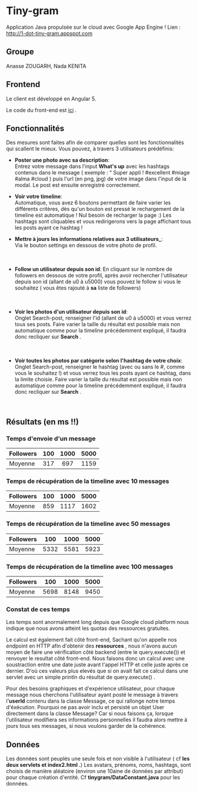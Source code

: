 # Tiny-gram

Application Java propulsée sur le cloud avec Google App Engine ! Lien : http://1-dot-tiny-gram.appspot.com

## Groupe

Anasse ZOUGARH, Nada KENITA

## Frontend

Le client est développé en Angular 5.

Le code du front-end est [ici](https://github.com/AnasseZ/tiny-gram-client) .


## Fonctionnalités

Des mesures sont faites afin de comparer quelles sont les fonctionnalités qui scallent le mieux. Vous pouvez, à travers 3 utilisateurs prédéfinis:

- **Poster une photo avec sa description**:   
Entrez votre message dans l'input **What's up** avec les hashtags contenus dans le message ( exemple :  " Super appli ! #excellent #miage #alma #cloud ) puis l'url (en png, jpg) de votre image dans l'input de la modal. Le post est ensuite enregistré correctement.  
  
- **Voir votre timeline**:  
Automatique, vous avez 6 boutons permettant de faire varier les différents critères, dès qu'un bouton est pressé le rechargement de la timeline est automatique ! Nul besoin de recharger la page :)   Les hashtags sont cliquables et vous redirigerons vers la page affichant tous les posts ayant ce hashtag !     
    
- **Mettre à jours les informations relatives aux 3 utilisateurs_**:  
Via le bouton settings en dessous de votre photo de profil.  
<br><br>
- **Follow un utilisateur depuis son id**:  En cliquant sur le nombre de followers en dessous de votre profil, après avoir rechercher l'utilisateur depuis son id (allant de u0 à u5000) vous pouvez le follow si vous le souhaitez ( vous êtes rajouté à **sa** liste de followers)    
<br><br>
- **Voir les photos d'un utilisateur depuis son id**:  
Onglet Search-post, renseigner l'id (allant de u0 à u5000) et vous verrez tous ses posts. Faire varier la taille du résultat est possible mais non automatique comme pour la timeline précédemment expliqué, il faudra donc recliquer sur **Search** .  
<br><br>
- **Voir toutes les photos par catégorie selon l'hashtag de votre choix**:  
Onglet Search-post, renseigner le hashtag (avec ou sans le #, comme vous le souhaitez !) et vous verrez tous les posts ayant ce hashtag, dans la limite choisie. Faire varier la taille du résultat est possible mais non automatique comme pour la timeline précédemment expliqué, il faudra donc recliquer sur **Search** .
<br>

## Résultats (en ms !!)

### Temps d'envoie d'un message 

| Followers     |     100         |     1000       |  5000          |
| :------------ | :-------------: | :------------: | :------------: |
| Moyenne       |    317      |        697   |        1159 |

### Temps de récupération de la timeline avec 10 messages 

| Followers     |     100         |     1000       |  5000          |
| :------------ | :-------------: | :------------: | :------------: |
| Moyenne       |     859         |        1117 |        1602  |

### Temps de récupération de la timeline avec 50 messages 

| Followers     |     100         |     1000       |  5000          |
| :------------ | :-------------: | :------------: | :------------: |
| Moyenne       |     5332        |        5581  |        5923  |

### Temps de récupération de la timeline avec 100 messages 

| Followers     |     100         |     1000       |  5000          |
| :------------ | :-------------: | :------------: | :------------: |
| Moyenne       |     5698      |        8148  |       9450 |

### Constat de ces temps
Les temps sont anormalement long depuis que Google cloud platform nous indique que nous avons atteint les quotas des ressources gratuites.

Le calcul est également fait côté front-end, Sachant qu'on appelle nos endpoint en HTTP afin d'obtenir des **ressources** , nous n'avons aucun moyen de faire une vérification côté backend (entre le query.execute()) et renvoyer le resultat côté front-end. Nous faisons donc un calcul avec une soustraction entre une date juste avant l'appel HTTP et celle juste après ce dernier. D'où ces valeurs plus elevés que si on avait fait ce calcul dans une servlet avec un simple println du résultat de query.execute() .

Pour des besoins graphiques et d'expérience utilisateur, pour chaque message nous cherchons l'utilisateur ayant posté le message à travers l'**userId** contenu dans la classe Message, ce qui rallonge notre temps d'éxécution. Pourquoi ne pas avoir inclu et persisté un objet User directement dans la classe Message? Car si nous faisons ça, lorsque l'utilisateur modifiera ses informations personnelles il faudra alors mettre à jours tous ses messages, si nous voulons garder de la cohérence. 

## Données

Les données sont peuplés une seule fois et non visible à l'utilisateur ( cf **les deux servlets et index2.html .**)
Les avatars, prénoms, noms, hashtags, sont choisis de manière aléatoire (environ une 10aine de données par attribut)
pour chaque création d'entité. Cf **tinygram/DataConstant.java** pour les données.
